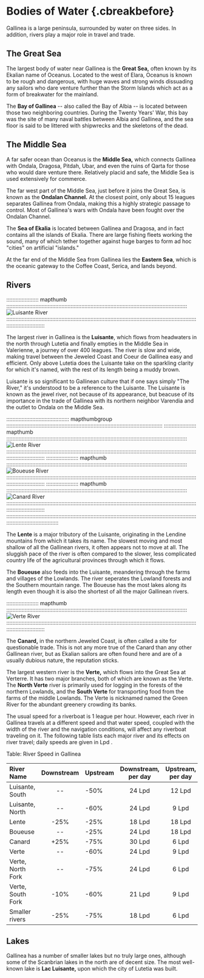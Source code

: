 # Bodies of Water {.cbreakbefore}

Gallinea is a large peninsula, surrounded by water on three sides. In addition, rivers play a major
role in travel and trade.

## The Great Sea

The largest body of water near Gallinea is the **Great Sea,** often known by its Ekalian name of Oceanus.
Located to the west of Elara, Oceanus is known to be rough and dangerous, with huge waves and strong
winds dissuading any sailors who dare venture further than the Storm Islands which act as a form of
breakwater for the mainland.

The **Bay of Gallinea** -- also called the Bay of Albia -- is located between those two neighboring
countries. During the Twenty Years' War, this bay was the site of many naval battles between
Albia and Gallinea, and the sea floor is said to be littered with shipwrecks and the skeletons of
the dead.

## The Middle Sea

A far safer ocean than Oceanus is the **Middle Sea,** which connects Gallinea with Ondala, Dragosa, Pitdah,
Ubar, and even the ruins of Qarta for those who would dare venture there. Relatively placid and safe, 
the Middle Sea is used extensively for commerce.

The far west part of the Middle Sea, just before it joins the Great Sea, is known as the **Ondalan Channel.** At the closest point, only about 15 leagues separates Gallinea from Ondala, making this a highly strategic passage to control. Most of Gallinea's wars with Ondala have been fought over the Ondalan Channel.

The **Sea of Ekalia** is located between Gallinea and Dragosa, and in fact contains all the islands of Ekalia.  There are large fishing fleets working the sound, many of which tether together against huge barges to form ad hoc "cities" on artificial "islands."

At the far end of the Middle Sea from Gallinea lies the **Eastern Sea**, which is the oceanic gateway to the Coffee Coast, Serica, and lands beyond.

## Rivers

::::::::::::::::::::: mapthumb ::::::::::::::::::::::::::::::::::::::::::::::::::::::::::::::::::::::::::::::::::::::::::::::::::::::::::::::::::::::
![Luisante River](assets/Maps/Thumb/luisante-river.jpg "Luisante River")
:::::::::::::::::::::::::::::::::::::::::::::::::::::::::::::::::::::::::::::::::::::::::::::::::::::::::::::::::::::::::::::::::::::::::::::::::::::

The largest river in Gallinea is the **Luisante**, which flows from headwaters in the north through Lutetia
and finally empties in the Middle Sea in Valerienne, a journey of over 400 leagues. The river is slow
and wide, making travel between the Jeweled Coast and Coeur de Gallinea easy and efficient. Only
above Lutetia does the Luisante take on the sparkling clarity for which it's named, with the rest of
its length being a muddy brown. 

Luisante is so significant to Gallinean culture that if one says simply "The River," it's understood to 
be a reference to the Luisante. The Luisante is known as the jewel river, not because of its appearance, 
but beacuse of its importance in the trade of Gallinea with its northern neighbor Varendia and the 
outlet to Ondala on the Middle Sea. 

::::::::::::::::::::::::::::::::::::::::: mapthumbgroup ::::::::::::::::::::::::::::::::::::::::::::::::::::::::::::::::::::::::::::::::::::::::::::::::::::::
::::::::::::::::::::: mapthumb ::::::::::::::::::::::::::::::::::::::::::::::::::::::::::::::::::::::::::::::::::::::::::::::::::::::::::::::::::::::
![Lente River](assets/Maps/Thumb/lente-river.jpg "Lente River")
:::::::::::::::::::::::::::::::::::::::::::::::::::::::::::::::::::::::::::::::::::::::::::::::::::::::::::::::::::::::::::::::::::::::::::::::::::::
::::::::::::::::::::: mapthumb ::::::::::::::::::::::::::::::::::::::::::::::::::::::::::::::::::::::::::::::::::::::::::::::::::::::::::::::::::::::
![Boueuse River](assets/Maps/Thumb/boueuse-river.jpg "Boueuse River")
:::::::::::::::::::::::::::::::::::::::::::::::::::::::::::::::::::::::::::::::::::::::::::::::::::::::::::::::::::::::::::::::::::::::::::::::::::::
::::::::::::::::::::: mapthumb ::::::::::::::::::::::::::::::::::::::::::::::::::::::::::::::::::::::::::::::::::::::::::::::::::::::::::::::::::::::
![Canard River](assets/Maps/Thumb/canard-river.jpg "Canard River")
:::::::::::::::::::::::::::::::::::::::::::::::::::::::::::::::::::::::::::::::::::::::::::::::::::::::::::::::::::::::::::::::::::::::::::::::::::::
::::::::::::::::::::::::::::::::::::::::::::::::::::::::::::::::::::::::::::::::::::::::::::::::::::::::::::::::::::::::::::::::::::::::::::::::::::::::::::::

The **Lente** is a major tributory of the Luisante, originating in the Lendine mountains from which it takes its name.  The slowest moving and most shallow of all the Gallinean rivers, it often appears not to move at all.  The sluggish pace of the river is often compared to the slower, less complicated country life of the agricultural provinces through which it flows.

The **Boueuse** also feeds into the Luisante, meandering through the farms and villages of the Lowlands.  The river seperates the Lowland forests and the Southern mountain range.  The Boueuse has the most lakes along its length even though it is also the shortest of all the major Gallinean rivers.

::::::::::::::::::::: mapthumb ::::::::::::::::::::::::::::::::::::::::::::::::::::::::::::::::::::::::::::::::::::::::::::::::::::::::::::::::::::::
![Verte River](assets/Maps/Thumb/verte-river.jpg "Verte River")
:::::::::::::::::::::::::::::::::::::::::::::::::::::::::::::::::::::::::::::::::::::::::::::::::::::::::::::::::::::::::::::::::::::::::::::::::::::

The **Canard,** in the northern Jeweled Coast, is often called a site for questionable trade.  This is not any more true of the Canard than any other Gallinean river, but as Ekalian sailors are often found here and are of a usually dubious nature, the reputation sticks.

The largest western river is the **Verte,** which flows into the Great Sea at Verterre. It has two major branches,
both of which are known as the Verte. The **North Verte** river is primarily used for logging in the
forests of the northern Lowlands, and the **South Verte** for transporting food from the farms of the
middle Lowlands. The Verte is nicknamed named the Green River for the abundant greenery crowding its banks.

The usual speed for a riverboat is 1 league per hour. However, each river in Gallinea travels at a different 
speed and that water speed, coupled with the width of
the river and the navigation conditions, will affect any riverboat traveling on it. The following table lists
each major river and its effects on river travel; daily speeds are given in Lpd            .

Table: River Speed in Gallinea

| River Name           | Downstream | Upstream  | Downstream, per day | Upstream, per day  |
| :------------------- | :--------: | :-------- | :-----------------: | :----------------: |
| Luisante, South      | --         | -50%      | 24 Lpd              | 12 Lpd             | 
| Luisante, North      | --         | -60%      | 24 Lpd              |  9 Lpd             |
| Lente                | -25%       | -25%      | 18 Lpd              | 18 Lpd             |
| Boueuse              | --         | -25%      | 24 Lpd              | 18 Lpd             |
| Canard               | +25%       | -75%      | 30 Lpd              |  6 Lpd             |
| Verte                | --         | -60%      | 24 Lpd              |  9 Lpd             |
| Verte, North Fork    | --         | -75%      | 24 Lpd              |  6 Lpd             |
| Verte, South Fork    | -10%       | -60%      | 21 Lpd              |  9 Lpd             |
| Smaller rivers       | -25%       | -75%      | 18 Lpd              |  6 Lpd             |

## Lakes

Gallinea has a number of smaller lakes but no truly large ones, although some of the Scanbrian lakes
in the north are of decent size. The most well-known lake is **Lac Luisante,** upon which the city of 
Lutetia was built.



